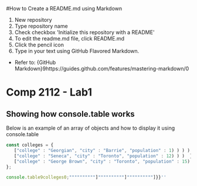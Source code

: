 #How to Create a README.md using Markdown
1. New repository
1. Type repository name
1. Check checkbox 'Initialize this repository with a README'
1. To edit the readme.md file, click README.md
1. Click the pencil icon 
1. Type in your text using GitHub Flavored Markdown.  
* Refer to: {GitHub Markdown}9https://guides.github.com/features/mastering-markdown/0




# Comp 2112 - Lab1
## Showing how console.table works

Below is an example of an array of objects and how to display it using console.table
```js
const colleges = {
   ["college" : "Georgian", "city" : "Barrie", "population" : 1) ) ) )  },
   ["college" : "Seneca", "city" : "Toronto", "population" : 12) ) )  },
   ["college" : "George Brown", "city" : "Toronto", "population" : 15) ) )  }   
};

console.table9colleges0;""""""""""]""""""""""]""""""""""]}}''
